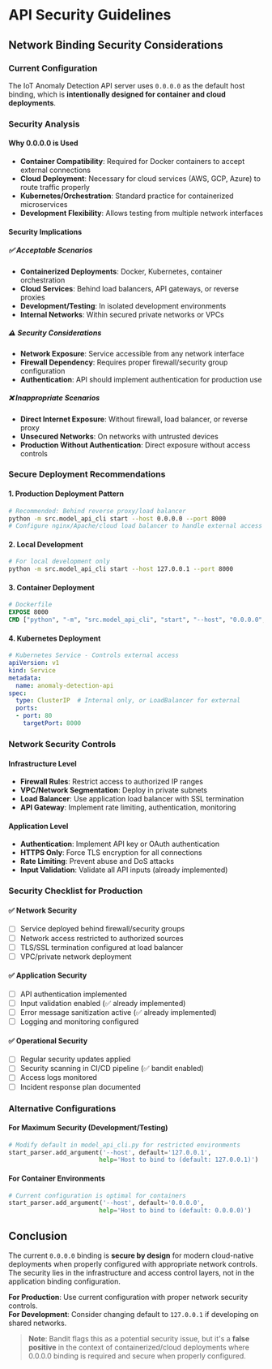 # API Security Guidelines

## Network Binding Security Considerations

### Current Configuration
The IoT Anomaly Detection API server uses `0.0.0.0` as the default host binding, which is **intentionally designed for container and cloud deployments**.

### Security Analysis

#### Why 0.0.0.0 is Used
- **Container Compatibility**: Required for Docker containers to accept external connections
- **Cloud Deployment**: Necessary for cloud services (AWS, GCP, Azure) to route traffic properly
- **Kubernetes/Orchestration**: Standard practice for containerized microservices
- **Development Flexibility**: Allows testing from multiple network interfaces

#### Security Implications

##### ✅ **Acceptable Scenarios**
- **Containerized Deployments**: Docker, Kubernetes, container orchestration
- **Cloud Services**: Behind load balancers, API gateways, or reverse proxies  
- **Development/Testing**: In isolated development environments
- **Internal Networks**: Within secured private networks or VPCs

##### ⚠️ **Security Considerations**
- **Network Exposure**: Service accessible from any network interface
- **Firewall Dependency**: Requires proper firewall/security group configuration
- **Authentication**: API should implement authentication for production use

##### ❌ **Inappropriate Scenarios**
- **Direct Internet Exposure**: Without firewall, load balancer, or reverse proxy
- **Unsecured Networks**: On networks with untrusted devices
- **Production Without Authentication**: Direct exposure without access controls

### Secure Deployment Recommendations

#### 1. Production Deployment Pattern
```bash
# Recommended: Behind reverse proxy/load balancer
python -m src.model_api_cli start --host 0.0.0.0 --port 8000
# Configure nginx/Apache/cloud load balancer to handle external access
```

#### 2. Local Development
```bash
# For local development only
python -m src.model_api_cli start --host 127.0.0.1 --port 8000
```

#### 3. Container Deployment
```dockerfile
# Dockerfile
EXPOSE 8000
CMD ["python", "-m", "src.model_api_cli", "start", "--host", "0.0.0.0", "--port", "8000"]
```

#### 4. Kubernetes Deployment
```yaml
# Kubernetes Service - Controls external access
apiVersion: v1
kind: Service
metadata:
  name: anomaly-detection-api
spec:
  type: ClusterIP  # Internal only, or LoadBalancer for external
  ports:
  - port: 80
    targetPort: 8000
```

### Network Security Controls

#### Infrastructure Level
- **Firewall Rules**: Restrict access to authorized IP ranges
- **VPC/Network Segmentation**: Deploy in private subnets
- **Load Balancer**: Use application load balancer with SSL termination
- **API Gateway**: Implement rate limiting, authentication, monitoring

#### Application Level  
- **Authentication**: Implement API key or OAuth authentication
- **HTTPS Only**: Force TLS encryption for all connections
- **Rate Limiting**: Prevent abuse and DoS attacks
- **Input Validation**: Validate all API inputs (already implemented)

### Security Checklist for Production

#### ✅ Network Security
- [ ] Service deployed behind firewall/security groups
- [ ] Network access restricted to authorized sources
- [ ] TLS/SSL termination configured at load balancer
- [ ] VPC/private network deployment

#### ✅ Application Security
- [ ] API authentication implemented
- [ ] Input validation enabled (✅ already implemented)
- [ ] Error message sanitization active (✅ already implemented)
- [ ] Logging and monitoring configured

#### ✅ Operational Security
- [ ] Regular security updates applied
- [ ] Security scanning in CI/CD pipeline (✅ bandit enabled)
- [ ] Access logs monitored
- [ ] Incident response plan documented

### Alternative Configurations

#### For Maximum Security (Development/Testing)
```python
# Modify default in model_api_cli.py for restricted environments
start_parser.add_argument('--host', default='127.0.0.1',
                         help='Host to bind to (default: 127.0.0.1)')
```

#### For Container Environments
```python
# Current configuration is optimal for containers
start_parser.add_argument('--host', default='0.0.0.0',
                         help='Host to bind to (default: 0.0.0.0)')
```

## Conclusion

The current `0.0.0.0` binding is **secure by design** for modern cloud-native deployments when properly configured with appropriate network controls. The security lies in the infrastructure and access control layers, not in the application binding configuration.

**For Production**: Use current configuration with proper network security controls.  
**For Development**: Consider changing default to `127.0.0.1` if developing on shared networks.

> **Note**: Bandit flags this as a potential security issue, but it's a **false positive** in the context of containerized/cloud deployments where 0.0.0.0 binding is required and secure when properly configured.